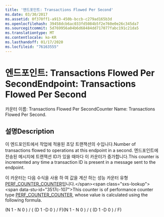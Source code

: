 ```yaml
---
title: '엔드포인트: Transactions Flowed Per Second'
ms.date: 03/30/2017
ms.assetid: 0f370ff1-a913-450b-bccb-c279ad165b3d
ms.openlocfilehash: 39458dcb6ac033fd5084b5f2e760e0e26c345da7
ms.sourcegitcommit: 5d769956a04b6d68484dd717077fabc191c21da5
ms.translationtype: MT
ms.contentlocale: ko-KR
ms.lasthandoff: 01/17/2020
ms.locfileid: "76163555"
---
```

# <a name="endpoint-transactions-flowed-per-second"></a><span data-ttu-id="3517c-102">엔드포인트: Transactions Flowed Per Second</span><span class="sxs-lookup"><span data-stu-id="3517c-102">Endpoint: Transactions Flowed Per Second</span></span>
<span data-ttu-id="3517c-103">카운터 이름: Transactions Flowed Per Second</span><span class="sxs-lookup"><span data-stu-id="3517c-103">Counter Name: Transactions Flowed Per Second.</span></span>  
  
## <a name="description"></a><span data-ttu-id="3517c-104">설명</span><span class="sxs-lookup"><span data-stu-id="3517c-104">Description</span></span>  
 <span data-ttu-id="3517c-105">이 엔드포인트에서 작업에 적용된 초당 트랜잭션의 수입니다.</span><span class="sxs-lookup"><span data-stu-id="3517c-105">Number of transactions flowed to operations at this endpoint in a second.</span></span> <span data-ttu-id="3517c-106">엔드포인트에 전송된 메시지에 트랜잭션 ID가 있을 때마다 이 카운터가 증가합니다.</span><span class="sxs-lookup"><span data-stu-id="3517c-106">This counter is incremented any time a transaction ID is present in a message sent to the endpoint.</span></span>  
  
 <span data-ttu-id="3517c-107">이 카운터는 다음 수식을 사용 하 여 값을 계산 하는 성능 카운터 유형 [PERF_COUNTER_COUNTER](https://docs.microsoft.com/previous-versions/windows/it-pro/windows-server-2003/cc740048(v=ws.10))입니다.</span><span class="sxs-lookup"><span data-stu-id="3517c-107">This counter is of performance counter type [PERF_COUNTER_COUNTER](https://docs.microsoft.com/previous-versions/windows/it-pro/windows-server-2003/cc740048(v=ws.10)), whose value is calculated using the following formula.</span></span>  
  
 <span data-ttu-id="3517c-108">(N 1 - N 0 ) / ( (D 1 -D 0 ) / F)</span><span class="sxs-lookup"><span data-stu-id="3517c-108">(N 1 - N 0 ) / ( (D 1 -D 0 ) / F)</span></span>
